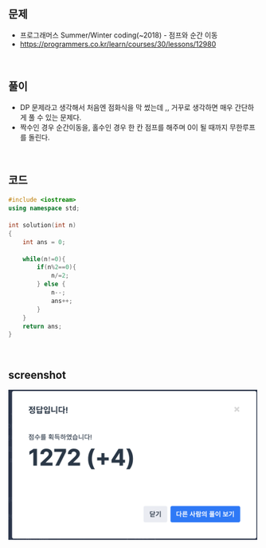 ## 문제
- 프로그래머스 Summer/Winter coding(~2018) - 점프와 순간 이동
- https://programmers.co.kr/learn/courses/30/lessons/12980

<br/>

## 풀이
- DP 문제라고 생각해서 처음엔 점화식을 막 썼는데 ,, 거꾸로 생각하면 매우 간단하게 풀 수 있는 문제다.
- 짝수인 경우 순간이동을, 홀수인 경우 한 칸 점프를 해주며 0이 될 때까지 무한루프를 돌린다.

<br/>

## 코드

```c++
#include <iostream>
using namespace std;

int solution(int n)
{
    int ans = 0;
    
    while(n!=0){
        if(n%2==0){
            n/=2;
        } else {
            n--;
            ans++;
        }
    }
    return ans;
}
```

<br/>

## screenshot

<img src="./screenshots/prog_점프.png" width="500">

